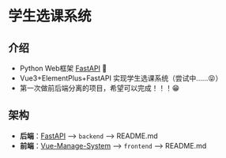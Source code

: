 # 学生选课系统

## 介绍

+ Python Web框架 [FastAPI](https://fastapi.tiangolo.com/zh/) 📖
+ Vue3+ElementPlus+FastAPI 实现学生选课系统（尝试中......😝）
+ 第一次做前后端分离的项目，希望可以完成！！！😁

## 架构

+ **后端**：[FastAPI](https://fastapi.tiangolo.com/zh/) --> `backend` --> README.md
+ **前端**：[Vue-Manage-System](https://github.com/lin-xin/vue-manage-system) --> `frontend` --> README.md

